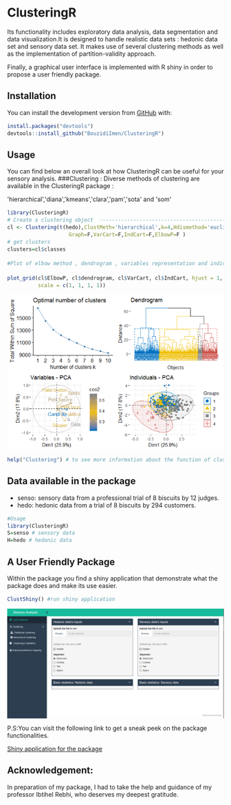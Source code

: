 
ClusteringR
===========

Its functionality includes exploratory data analysis, data segmentation and data visualization.It is designed to handle realistic data sets : hedonic data set and sensory data set. It makes use of several clustering methods as well as the implementation of partition-validity approach.

Finally, a graphical user interface is implemented with R shiny in order to propose a user friendly package.

Installation
------------

You can install the development version from [GitHub](https://github.com/) with:

``` r
install.packages("devtools")
devtools::install_github("BouzidiImen/ClusteringR")
```

Usage
-----

You can find below an overall look at how ClusteringR can be useful for your sensory analysis. \#\#\#Clustering : Diverse methods of clustering are available in the ClusteringR package :

'hierarchical','diana','kmeans','clara','pam','sota' and 'som'

``` r
library(ClusteringR)
# Create a clustering object  -------------------------------------------------
cl <- Clustering(t(hedo),ClustMeth='hierarchical',k=4,Hdismethod='euclidean',Hmethod="ward.D2",
                    Graph=F,VarCart=F,IndCart=F,ElbowP=F )
# get clusters
clusters=cl$classes

#Plot of elbow method , dendrogram , variables representation and individuals

plot_grid(cl$ElbowP, cl$dendrogram, cl$VarCart, cl$IndCart, hjust = 1, vjust = 1,
          scale = c(1, 1, 1, 1))
```

<img src="man/figures/Figures.png" align="center" />

``` r
help("Clustering") # to see more information about the function of clustering 
```

Data available in the package
-----------------------------

-   senso: sensory data from a professional trial of 8 biscuits by 12 judges.
-   hedo: hedonic data from a trial of 8 biscuits by 294 customers.

``` r
#Usage 
library(ClusteringR)
S=senso # sensory data 
H=hedo # hedonic data
```

A User Friendly Package
-----------------------

Within the package you find a shiny application that demonstrate what the package does and make its use easier.

``` r
ClustShiny() #run shiny application
```

<img src="man/figures/Shiny.PNG" align="center" />

P.S:You can visit the following link to get a sneak peek on the package functionalities.

[Shiny application for the package](https://imenbouzidi.shinyapps.io/InterfaceForThepackage/)

Acknowledgement:
----------------

In preparation of my package, I had to take the help and guidance of my professor Ibtihel Rebhi, who deserves my deepest gratitude.
